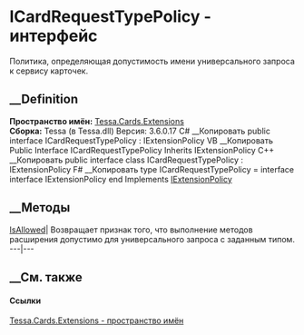 # ICardRequestTypePolicy - интерфейс
Политика, определяющая допустимость имени универсального запроса к сервису
карточек.
## __Definition
 **Пространство имён:** [Tessa.Cards.Extensions](N_Tessa_Cards_Extensions.htm)  
 **Сборка:** Tessa (в Tessa.dll) Версия: 3.6.0.17
C# __Копировать
     public interface ICardRequestTypePolicy : IExtensionPolicy
VB __Копировать
     Public Interface ICardRequestTypePolicy
    	Inherits IExtensionPolicy
C++ __Копировать
     public interface class ICardRequestTypePolicy : IExtensionPolicy
F# __Копировать
     type ICardRequestTypePolicy = 
        interface
            interface IExtensionPolicy
        end
Implements
    [IExtensionPolicy](T_Tessa_Extensions_IExtensionPolicy.htm)
##  __Методы
[IsAllowed](M_Tessa_Cards_Extensions_ICardRequestTypePolicy_IsAllowed.htm)|
Возвращает признак того, что выполнение методов расширения допустимо для
универсального запроса с заданным типом.  
---|---  
##  __См. также
#### Ссылки
[Tessa.Cards.Extensions - пространство имён](N_Tessa_Cards_Extensions.htm)
